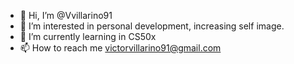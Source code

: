 - 👋 Hi, I’m @Vvillarino91
- 👀 I’m interested in personal development, increasing self image. 
- 🌱 I’m currently learning in CS50x
- 📫 How to reach me victorvillarino91@gmail.com 

<!---
Vvillarino91/Vvillarino91 is a ✨ special ✨ repository because its `README.md` (this file) appears on your GitHub profile.
You can click the Preview link to take a look at your changes.
--->

